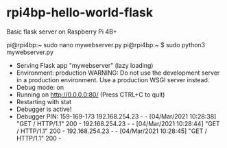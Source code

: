 # rpi4bp-hello-world-flask
Basic flask server on Raspberry Pi 4B+

pi@rpi4bp:~ sudo nano mywebserver.py
pi@rpi4bp:~ $ sudo python3 mywebserver.py 
 * Serving Flask app "mywebserver" (lazy loading)
 * Environment: production
   WARNING: Do not use the development server in a production environment.
   Use a production WSGI server instead.
 * Debug mode: on
 * Running on http://0.0.0.0:80/ (Press CTRL+C to quit)
 * Restarting with stat
 * Debugger is active!
 * Debugger PIN: 159-169-173
192.168.254.23 - - [04/Mar/2021 10:28:38] "GET / HTTP/1.1" 200 -
192.168.254.23 - - [04/Mar/2021 10:28:44] "GET / HTTP/1.1" 200 -
192.168.254.23 - - [04/Mar/2021 10:28:45] "GET / HTTP/1.1" 200 -
